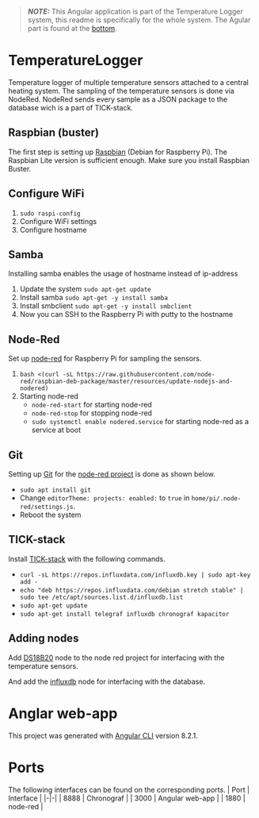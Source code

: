 > **_NOTE:_**  This Angular application is part of the Temperature Logger system, this readme is specifically for the whole system. The Agular part is found at the [bottom](#Anglar-web-app).

# TemperatureLogger
Temperature logger of multiple temperature sensors attached to a central heating system. The sampling of the temperature sensors is done via NodeRed. NodeRed sends every sample as a JSON package to the database wich is a part of TICK-stack.

## Raspbian (buster)
The first step is setting up [Raspbian](https://www.raspberrypi.org/downloads/raspbian/) (Debian for Raspberry Pi). The Raspbian Lite version is sufficient enough. Make sure you install Raspbian Buster.

## Configure WiFi
1. `sudo raspi-config`
1. Configure WiFi settings
1. Configure hostname

## Samba
Installing samba enables the usage of hostname instead of ip-address
1. Update the system `sudo apt-get update`
1. Install samba `sudo apt-get -y install samba`
1. Install smbclient `sudo apt-get -y install smbclient`
1. Now you can SSH to the Raspberry Pi with putty to the hostname

## Node-Red
Set up [node-red](https://nodered.org/docs/getting-started/raspberrypi) for Raspberry Pi for sampling the sensors.
1. `bash <(curl -sL https://raw.githubusercontent.com/node-red/raspbian-deb-package/master/resources/update-nodejs-and-nodered)`
1. Starting node-red
   * `node-red-start` for starting node-red
   * `node-red-stop` for stopping node-red
   * `sudo systemctl enable nodered.service` for starting node-red as a service at boot

## Git
Setting up [Git](https://projects.raspberrypi.org/en/projects/getting-started-with-git/4) for the [node-red project](https://nodered.org/docs/user-guide/projects/) is done as shown below.
  * `sudo apt install git`
  * Change `editorTheme: projects: enabled:` to `true` in `home/pi/.node-red/settings.js`.
  * Reboot the system

## TICK-stack
Install [TICK-stack](https://iotbyhvm.ooo/tick-satck-on-raspberry-pi/) with the following commands.
* `curl -sL https://repos.influxdata.com/influxdb.key | sudo apt-key add -`
* `echo "deb https://repos.influxdata.com/debian stretch stable" | sudo tee /etc/apt/sources.list.d/influxdb.list`
* `sudo apt-get update`
* `sudo apt-get install telegraf influxdb chronograf kapacitor`

## Adding nodes
Add [DS18B20](https://flows.nodered.org/node/node-red-contrib-sensor-ds18b20) node to the node red project for interfacing with the temperature sensors. 

And add the [influxdb](https://flows.nodered.org/node/node-red-contrib-influxdb) node for interfacing with the database.

# Anglar web-app
This project was generated with [Angular CLI](https://github.com/angular/angular-cli) version 8.2.1.


# Ports
The following interfaces can be found on the corresponding ports.
| Port | Interface |
|-|-|
| 8888 | Chronograf |
| 3000 | Angular web-app |
| 1880 | node-red |
